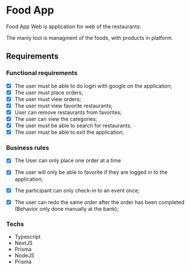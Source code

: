 # Food App

Food App Web is application for web of the restaurants:

The manly tool is managment of the foods, with products in platform. 

## Requirements

### Functional requirements

- [x] The user must be able to do login with google on the application;
- [x] The user must place orders;
- [x] The user must view orders;
- [x] The user must view favorite restaurants;
- [x] User can remove restaurants from favorites;
- [x] The user can view the categories;
- [x] The user must be able to search for restaurants;
- [x] The user must be able to exit the application;

### Business rules

- [x] The User can only place one order at a time
- [x] The user will only be able to favorite if they are logged in to the application;
- [x] The participant can only check-in to an event once;
- [x] The user can redo the same order after the order has been completed (Behavior only done manually at the bank);


### Techs
 - Typescript
 - NextJS 
 - Prisma
 - NodeJS
 - Prisma
